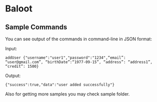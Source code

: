 # Baloot

## Sample Commands
You can see output of the commands in command-line in JSON format:

Input:
```
addUser {"username":"user1","password":"1234",“email”: “user@gmail.com”, “birthDate”:“1977-09-15”, “address”: “address1”, “credit”: 1500}
```
Output:
```
{"success":true,"data":"user added successfully"}
```
Also for getting more samples you may check sample folder.